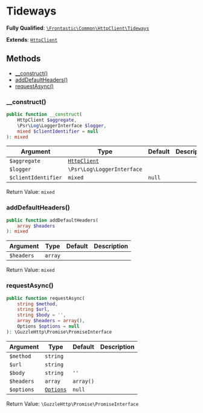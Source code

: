 #  Tideways

**Fully Qualified**: [`\Frontastic\Common\HttpClient\Tideways`](../../../src/php/HttpClient/Tideways.php)

**Extends**: [`HttpClient`](../HttpClient.md)

## Methods

* [__construct()](#__construct)
* [addDefaultHeaders()](#adddefaultheaders)
* [requestAsync()](#requestasync)

### __construct()

```php
public function __construct(
    HttpClient $aggregate,
    \Psr\Log\LoggerInterface $logger,
    mixed $clientIdentifier = null
): mixed
```

Argument|Type|Default|Description
--------|----|-------|-----------
`$aggregate`|[`HttpClient`](../HttpClient.md)||
`$logger`|`\Psr\Log\LoggerInterface`||
`$clientIdentifier`|`mixed`|`null`|

Return Value: `mixed`

### addDefaultHeaders()

```php
public function addDefaultHeaders(
    array $headers
): mixed
```

Argument|Type|Default|Description
--------|----|-------|-----------
`$headers`|`array`||

Return Value: `mixed`

### requestAsync()

```php
public function requestAsync(
    string $method,
    string $url,
    string $body = '',
    array $headers = array(),
    Options $options = null
): \GuzzleHttp\Promise\PromiseInterface
```

Argument|Type|Default|Description
--------|----|-------|-----------
`$method`|`string`||
`$url`|`string`||
`$body`|`string`|`''`|
`$headers`|`array`|`array()`|
`$options`|[`Options`](Options.md)|`null`|

Return Value: `\GuzzleHttp\Promise\PromiseInterface`

